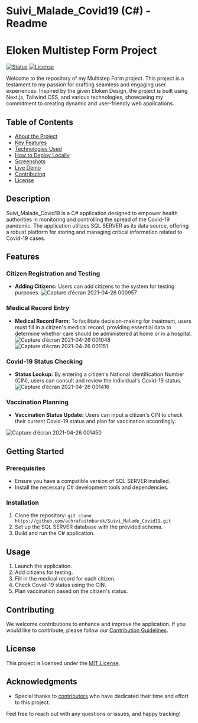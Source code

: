 # Suivi_Malade_Covid19 (C#) - Readme


# Eloken Multistep Form Project

[![Status](https://img.shields.io/badge/Status-In%20Progress-blueviolet)]()
[![License](https://img.shields.io/badge/License-MIT-green)]()

Welcome to the repository of my Multistep Form project. This project is a testament to my passion for crafting seamless and engaging user experiences. Inspired by the given Eloken Design, the project is built using Next.js, Tailwind CSS, and various technologies, showcasing my commitment to creating dynamic and user-friendly web applications.

## Table of Contents
- [About the Project](#about-the-project)
- [Key Features](#key-features)
- [Technologies Used](#technologies-used)
- [How to Deploy Locally](#how-to-deploy-locally)
- [Screenshots](#screenshots)
- [Live Demo](#live-demo)
- [Contributing](#contributing)
- [License](#license)

## Description
Suivi_Malade_Covid19 is a C# application designed to empower health authorities in monitoring and controlling the spread of the Covid-19 pandemic. The application utilizes SQL SERVER as its data source, offering a robust platform for storing and managing critical information related to Covid-19 cases.

## Features

### Citizen Registration and Testing
- **Adding Citizens:** Users can add citizens to the system for testing purposes.
  ![Capture d’écran 2021-04-26 000957](https://user-images.githubusercontent.com/63782686/116015481-eec93b00-a628-11eb-9d1c-560d377b6f05.png)


### Medical Record Entry
- **Medical Record Form:** To facilitate decision-making for treatment, users must fill in a citizen's medical record, providing essential data to determine whether care should be administered at home or in a hospital.
  ![Capture d’écran 2021-04-26 001048](https://user-images.githubusercontent.com/63782686/116015503-fc7ec080-a628-11eb-88a3-70eee170741b.png)
![Capture d’écran 2021-04-26 001151](https://user-images.githubusercontent.com/63782686/116015507-0274a180-a629-11eb-9301-32b88ce23155.png)

### Covid-19 Status Checking
- **Status Lookup:** By entering a citizen's National Identification Number (CIN), users can consult and review the individual's Covid-19 status.
  ![Capture d’écran 2021-04-26 001416](https://user-images.githubusercontent.com/63782686/116015527-13251780-a629-11eb-9844-9c625692c3ad.png)
 
### Vaccination Planning
- **Vaccination Status Update:** Users can input a citizen's CIN to check their current Covid-19 status and plan for vaccination accordingly.
  
 ![Capture d’écran 2021-04-26 001450](https://user-images.githubusercontent.com/63782686/116015535-1cae7f80-a629-11eb-8faf-9a972e666524.png)


## Getting Started

### Prerequisites
- Ensure you have a compatible version of SQL SERVER installed.
- Install the necessary C# development tools and dependencies.

### Installation
1. Clone the repository: `git clone https://github.com/achrafaitmbarek/Suivi_Malade_Covid19.git`
2. Set up the SQL SERVER database with the provided schema.
3. Build and run the C# application.

## Usage
1. Launch the application.
2. Add citizens for testing.
3. Fill in the medical record for each citizen.
4. Check Covid-19 status using the CIN.
5. Plan vaccination based on the citizen's status.

## Contributing
We welcome contributions to enhance and improve the application. If you would like to contribute, please follow our [Contribution Guidelines](CONTRIBUTING.md).

## License
This project is licensed under the [MIT License](LICENSE).

## Acknowledgments
- Special thanks to [contributors](CONTRIBUTORS.md) who have dedicated their time and effort to this project.

Feel free to reach out with any questions or issues, and happy tracking!
